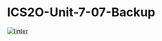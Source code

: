 # ICS2O-Unit-7-07-Backup
[![linter](https://github.com/Alvin-Ding11/ICS2O-Unit-7-07-Backup/workflows/linter/badge.svg)](https://github.com/marketplace/actions/super-linter)
